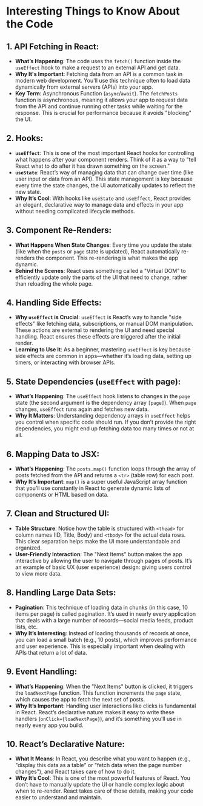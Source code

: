 
# Interesting Things to Know About the Code

## 1. API Fetching in React:
- **What’s Happening**: The code uses the `fetch()` function inside the `useEffect` hook to make a request to an external API and get data.
- **Why It's Important**: Fetching data from an API is a common task in modern web development. You'll use this technique often to load data dynamically from external servers (APIs) into your app.
- **Key Term**: Asynchronous Function (`async`/`await`). The `fetchPosts` function is asynchronous, meaning it allows your app to request data from the API and continue running other tasks while waiting for the response. This is crucial for performance because it avoids "blocking" the UI.

## 2. Hooks:
- **`useEffect`**: This is one of the most important React hooks for controlling what happens after your component renders. Think of it as a way to "tell React what to do after it has drawn something on the screen."
- **`useState`**: React’s way of managing data that can change over time (like user input or data from an API). This state management is key because every time the state changes, the UI automatically updates to reflect the new state.
- **Why It’s Cool**: With hooks like `useState` and `useEffect`, React provides an elegant, declarative way to manage data and effects in your app without needing complicated lifecycle methods.

## 3. Component Re-Renders:
- **What Happens When State Changes**: Every time you update the state (like when the `posts` or `page` state is updated), React automatically re-renders the component. This re-rendering is what makes the app dynamic.
- **Behind the Scenes**: React uses something called a "Virtual DOM" to efficiently update only the parts of the UI that need to change, rather than reloading the whole page.

## 4. Handling Side Effects:
- **Why `useEffect` is Crucial**: `useEffect` is React’s way to handle "side effects" like fetching data, subscriptions, or manual DOM manipulation. These actions are external to rendering the UI and need special handling. React ensures these effects are triggered after the initial render.
- **Learning to Use It**: As a beginner, mastering `useEffect` is key because side effects are common in apps—whether it’s loading data, setting up timers, or interacting with browser APIs.

## 5. State Dependencies (`useEffect` with page):
- **What’s Happening**: The `useEffect` hook listens to changes in the `page` state (the second argument is the dependency array `[page]`). When `page` changes, `useEffect` runs again and fetches new data.
- **Why It Matters**: Understanding dependency arrays in `useEffect` helps you control when specific code should run. If you don’t provide the right dependencies, you might end up fetching data too many times or not at all.

## 6. Mapping Data to JSX:
- **What’s Happening**: The `posts.map()` function loops through the array of posts fetched from the API and returns a `<tr>` (table row) for each post.
- **Why It’s Important**: `map()` is a super useful JavaScript array function that you’ll use constantly in React to generate dynamic lists of components or HTML based on data.

## 7. Clean and Structured UI:
- **Table Structure**: Notice how the table is structured with `<thead>` for column names (ID, Title, Body) and `<tbody>` for the actual data rows. This clear separation helps make the UI more understandable and organized.
- **User-Friendly Interaction**: The "Next Items" button makes the app interactive by allowing the user to navigate through pages of posts. It’s an example of basic UX (user experience) design: giving users control to view more data.

## 8. Handling Large Data Sets:
- **Pagination**: This technique of loading data in chunks (in this case, 10 items per page) is called pagination. It’s used in nearly every application that deals with a large number of records—social media feeds, product lists, etc.
- **Why It’s Interesting**: Instead of loading thousands of records at once, you can load a small batch (e.g., 10 posts), which improves performance and user experience. This is especially important when dealing with APIs that return a lot of data.

## 9. Event Handling:
- **What’s Happening**: When the "Next Items" button is clicked, it triggers the `loadNextPage` function. This function increments the `page` state, which causes the app to fetch the next set of posts.
- **Why It’s Important**: Handling user interactions like clicks is fundamental in React. React’s declarative nature makes it easy to write these handlers (`onClick={loadNextPage}`), and it’s something you’ll use in nearly every app you build.

## 10. React’s Declarative Nature:
- **What It Means**: In React, you describe what you want to happen (e.g., "display this data as a table" or "fetch data when the page number changes"), and React takes care of how to do it.
- **Why It’s Cool**: This is one of the most powerful features of React. You don’t have to manually update the UI or handle complex logic about when to re-render. React takes care of those details, making your code easier to understand and maintain.

